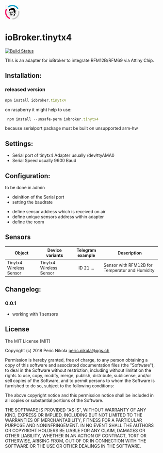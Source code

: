 ![Logo](admin/tinytx4.png)
# ioBroker.tinytx4
[![Build Status](https://travis-ci.org/PericNikola/ioBroker.tinytx4.svg?branch=master)](https://travis-ci.org/PericNikola/ioBroker.tinytx4)

This is an adapter for ioBroker to integrate RFM12B/RFM69 via Attiny Chip.

## Installation:
### released version
```javascript
npm install iobroker.tinytx4
```
on raspberry it might help to use:
```javascript
 npm install --unsafe-perm iobroker.tinytx4
 ```
 because serialport package must be built on unsupported arm-hw 

## Settings:
- Serial port of tinytx4 Adapter usually /dev/ttyAMA0
- Serial Speed usually 9600 Baud

## Configuration:
to be done in admin
* deinition of the Serial port
* setting the baudrate
- define sensor address which is received on air
- define unique sensors address within adapter 
- define the room

## Sensors
|Object|Device variants|Telegram example|Description|
|--------|-------|:-:|--------|
|Tinytx4 Wireless Sensor|Tinytx4 Wireless Sensor|ID 21 ...|Sensor with RFM12B for Temperatur and Humidity|


## Changelog:

### 0.0.1
* working with 1 sensors 

## License
The MIT License (MIT)

Copyright (c) 2018 Peric Nikola <peric.nikola@ggs.ch>

Permission is hereby granted, free of charge, to any person obtaining a copy
of this software and associated documentation files (the "Software"), to deal
in the Software without restriction, including without limitation the rights
to use, copy, modify, merge, publish, distribute, sublicense, and/or sell
copies of the Software, and to permit persons to whom the Software is
furnished to do so, subject to the following conditions:

The above copyright notice and this permission notice shall be included in
all copies or substantial portions of the Software.

THE SOFTWARE IS PROVIDED "AS IS", WITHOUT WARRANTY OF ANY KIND, EXPRESS OR
IMPLIED, INCLUDING BUT NOT LIMITED TO THE WARRANTIES OF MERCHANTABILITY,
FITNESS FOR A PARTICULAR PURPOSE AND NONINFRINGEMENT. IN NO EVENT SHALL THE
AUTHORS OR COPYRIGHT HOLDERS BE LIABLE FOR ANY CLAIM, DAMAGES OR OTHER
LIABILITY, WHETHER IN AN ACTION OF CONTRACT, TORT OR OTHERWISE, ARISING FROM,
OUT OF OR IN CONNECTION WITH THE SOFTWARE OR THE USE OR OTHER DEALINGS IN
THE SOFTWARE.

